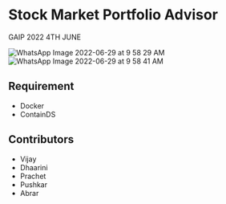 # Stock Market Portfolio Advisor
GAIP 2022 4TH JUNE

![WhatsApp Image 2022-06-29 at 9 58 29 AM](https://user-images.githubusercontent.com/64845003/176334838-2462cad5-5196-420f-b55e-1622cedafb1f.jpeg)
![WhatsApp Image 2022-06-29 at 9 58 41 AM](https://user-images.githubusercontent.com/64845003/176335154-38c8c3d9-b106-4ea4-b343-cd3806a65d06.jpeg)

## Requirement
- Docker
- ContainDS

## Contributors
- Vijay 
- Dhaarini
- Prachet
- Pushkar
- Abrar

